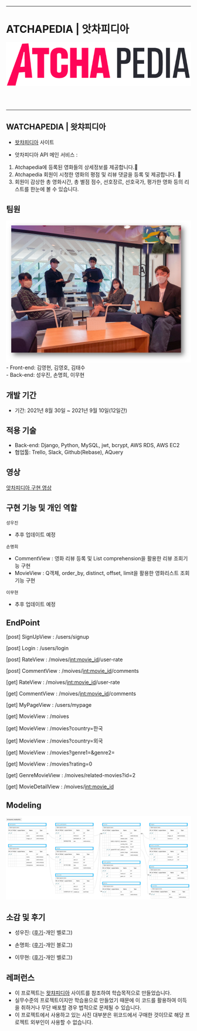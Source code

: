##

---

# ATCHAPEDIA | 앗차피디아

<img src='./ATCHAPEDIA.png' alt='logo'>

<br><br>

---

## WATCHAPEDIA | 왓챠피디아

- [왓챠피디아](https://pedia.watcha.com/ko-KR) 사이트

- 앗차피디아 API 메인 서비스 : 
1. Atchapedia에 등록된 영화들의 상세정보를 제공합니다.
2. Atchapedia 회원이 시청한 영화의 평점 및 리뷰 댓글을 등록 및 제공합니다. 
3. 회원이 감상한 총 영화시간, 총 별점 점수, 선호장르, 선호국가, 평가한 영화 등의 리스트를 한눈에 볼 수 있습니다.



## 팀원
<img src='./앗차차_팀원.png' alt='picture'>
- Front-end: 김영현, 김영호, 김태수<br>
- Back-end: 성우진, 손명희, 이무현



## 개발 기간

- 기간: 2021년 8월 30일 ~ 2021년 9월 10일(12일간) 




## 적용 기술

- Back-end: Django, Python, MySQL, jwt, bcrypt, AWS RDS, AWS EC2
- 협업툴: Trello, Slack, Github(Rebase), AQuery



## 영상

[앗차피디아 구현 영상](https://www.youtube.com/watch?v=vPYDDjZ-I3k)



## 구현 기능 및 개인 역할

`성우진`
-   추후 업데이트 예정

`손명희`
- CommentView : 영화 리뷰 등록 및 List comprehension을 활용한 리뷰 조회기능 구현
- MovieView   : Q객체, order_by, distinct, offset, limit을 활용한 영화리스트 조회 기능 구현

`이무현`
- 추후 업데이트 예정


## EndPoint


[post] SignUpView        : /users/signup <br>

[post] Login             : /users/login <br>

[post] RateView          : /moives/<int:movie_id>/user-rate <br>

[post] CommentView       : /moives/<int:movie_id>/comments <br>

[get] RateView           : /moives/<int:movie_id>/user-rate <br>

[get] CommentView        : /moives/<int:movie_id>/comments <br>

[get] MyPageView         : /users/mypage <br>

[get] MovieView          : /moives <br>

[get] MovieView          : /movies?country=한국 <br>

[get] MovieView          : /movies?country=외국 <br>

[get] MovieView          : /movies?genre1=&genre2= <br>

[get] MovieView          : /movies?rating=0 <br>

[get] GenreMovieView     : /moives/related-movies?id=2 <br>

[get] MovieDetailView    : /moives/<int:movie_id> <br>



## Modeling

<img src='./modeling.png' alt='modeling'>

## 소감 및 후기


- 성우진: ([후기](https://업로드후수정.com)-개인 벨로그)

- 손명희: ([후기](https://mymelody.tistory.com/140)-개인 블로그)

- 이무현: ([후기](https://업로드후수정.com)-개인 벨로그)

## 레퍼런스

- 이 프로젝트는 [왓챠피디아](https://pedia.watcha.com/ko-KR) 사이트를 참조하여 학습목적으로 만들었습니다.
- 실무수준의 프로젝트이지만 학습용으로 만들었기 때문에 이 코드를 활용하여 이득을 취하거나 무단 배포할 경우 법적으로 문제될 수 있습니다.
- 이 프로젝트에서 사용하고 있는 사진 대부분은 위코드에서 구매한 것이므로 해당 프로젝트 외부인이 사용할 수 없습니다.